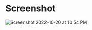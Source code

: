 # Screenshot

![Screenshot 2022-10-20 at 10 54 PM]("https://user-images.githubusercontent.com/106428359/197016774-e4c820e3-94b9-4953-a0e3-d2af8fdac695.PNG")
